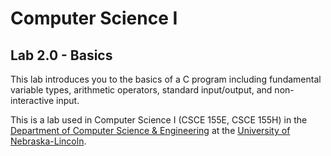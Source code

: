 # Computer Science I
## Lab 2.0 - Basics

This lab introduces you to the basics of a C program
including fundamental variable types, arithmetic operators,
standard input/output, and non-interactive input.

This is a lab used in Computer Science I (CSCE 155E, CSCE 155H) in the [Department of Computer Science & Engineering](https://cse.unl.edu) at the [University of Nebraska-Lincoln](https://unl.edu).
